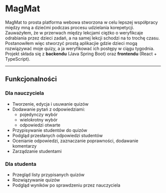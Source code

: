 # MagMat
MagMat to prosta platforma webowa stworzona w celu lepszej współpracy między mną a dziećmi podczas procesu udzielania korepetycji.
Zauważyłem, że w przerwach między lekcjami ciężko o weryfikcaje odrabiania przez dzieci zadań, a na samej lekcji schodzi na to trochę czasu.
Postanowiłem więc stworzyć prostą aplikacjie gdzie dzieci mogą rozwiązywać moje quizy, a ja weryfikować ich postępy w ciągu tygodnia.
Projekt składa się z **backendu** (Java Spring Boot) oraz **frontendu** (React + TypeScript).  

---

## Funkcjonalności

### Dla nauczyciela 
- Tworzenie, edycja i usuwanie quizów  
- Dodawanie pytań z odpowiedziami:
  - pojedynczy wybór
  - wielokrotny wybór
  - odpowiedzi otwarte
- Przypisywanie studentów do quizów  
- Podgląd przesłanych odpowiedzi studentów  
- Ocenianie odpowiedzi, zaznaczanie poprawności, dodawanie komentarzy  
- Zarządzanie studentami

### Dla studenta 
- Przegląd listy przypisanych quizów  
- Rozwiązywanie quizów
- Podgląd wyników po sprawdzeniu przez nauczyciela
